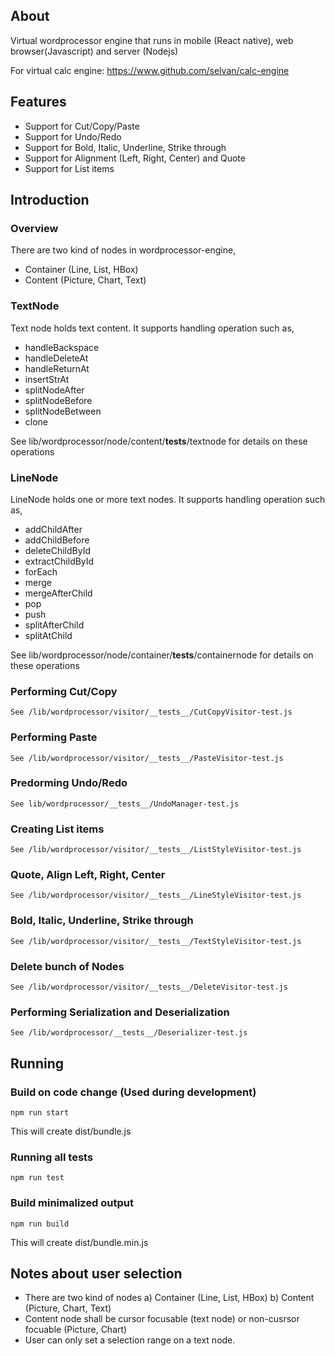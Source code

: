 ## About
Virtual wordprocessor engine that runs in mobile (React native), web browser(Javascript) and server (Nodejs)

For virtual calc engine: https://www.github.com/selvan/calc-engine

## Features
* Support for Cut/Copy/Paste
* Support for Undo/Redo
* Support for Bold, Italic, Underline, Strike through
* Support for Alignment (Left, Right, Center) and Quote
* Support for List items

## Introduction

### Overview

There are two kind of nodes in wordprocessor-engine,

* Container (Line, List, HBox) 
* Content (Picture, Chart, Text)

### TextNode
Text node holds text content. It supports handling operation such as,

* handleBackspace
* handleDeleteAt
* handleReturnAt
* insertStrAt
* splitNodeAfter
* splitNodeBefore
* splitNodeBetween
* clone

See lib/wordprocessor/node/content/__tests__/textnode for details on these operations

### LineNode
LineNode holds one or more text nodes. It supports handling operation such as,

* addChildAfter
* addChildBefore
* deleteChildById
* extractChildById
* forEach
* merge
* mergeAfterChild
* pop
* push
* splitAfterChild
* splitAtChild

See lib/wordprocessor/node/container/__tests__/containernode for details on these operations

### Performing Cut/Copy
    See /lib/wordprocessor/visitor/__tests__/CutCopyVisitor-test.js

### Performing Paste
    See /lib/wordprocessor/visitor/__tests__/PasteVisitor-test.js

### Predorming Undo/Redo
    See lib/wordprocessor/__tests__/UndoManager-test.js

### Creating List items
    See /lib/wordprocessor/visitor/__tests__/ListStyleVisitor-test.js

### Quote, Align Left, Right, Center
    See /lib/wordprocessor/visitor/__tests__/LineStyleVisitor-test.js

### Bold, Italic, Underline, Strike through
    See /lib/wordprocessor/visitor/__tests__/TextStyleVisitor-test.js

### Delete bunch of Nodes
    See /lib/wordprocessor/visitor/__tests__/DeleteVisitor-test.js

### Performing Serialization and Deserialization
    See /lib/wordprocessor/__tests__/Deserializer-test.js

## Running
### Build on code change (Used during development)

    npm run start

This will create dist/bundle.js

### Running all tests

    npm run test

### Build minimalized output

    npm run build
    
This will create dist/bundle.min.js

## Notes about user selection
* There are two kind of nodes a) Container (Line, List, HBox) b) Content (Picture, Chart, Text)
* Content node shall be cursor focusable (text node) or non-cusrsor focuable (Picture, Chart) 
* User can only set a selection range on a text node.
 